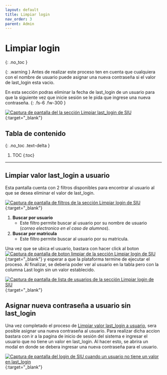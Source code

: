 ```yaml
---
layout: default
title: Limpiar login
nav_order: 3
parent: Admin
---
```


# Limpiar login
{: .no_toc }

{: .warning }
Antes de realizar este proceso ten en cuenta que cualquiera con el nombre de usuario puede asignar una nueva contraseña si el valor de last_login esta vacio.

En esta sección podras eliminar la fecha de last_login de un usuario para que la siguiente vez que inicie sesión se le pida que ingrese una nueva contraseña.
{: .fs-6 .fw-300 }

[![Captura de pantalla del la sección Limpiar last_login de SIU](../../assets/images/limpiarlastlogin-index.jpeg)](../../assets/images/limpiarlastlogin-index.jpeg){:target="_blank"}

## Tabla de contenido
{: .no_toc .text-delta }

1. TOC
{:toc}

---

## Limpiar valor last_login a usuario

Esta pantalla cuenta con 2 filtros disponibles para encontrar al usuario al que se desea eliminar el valor de last_login.

[![Captura de pantalla de filtros de la sección Limpiar login de SIU](../../assets/images/limpiarlastlogin-filters.png)](../../assets/images/limpiarlastlogin-filters.png){:target="_blank"}

1.  **Buscar por usuario**
    -   Este filtro permite buscar al usuario por su nombre de usuario (_correo electronico en el caso de alumnos_).
2.  **Buscar por matricula**
    -   Este filtro permite buscar al usuario por su matricula.

Una vez que se ubica el usuario, bastara con hacer click al boton [![Captura de pantalla de boton limpiar de la sección Limpiar login de SIU](../../assets/images/limpiarlastlogin-clear-button.png)](../../assets/images/limpiarlastlogin-clear-button.png){:target="_blank"} y esperar a que la plataforma termine de ejecutar el proceso. Al finalizar, se deberia poder ver al usuario en la tabla pero con la columna Last login sin un valor establecido.

[![Captura de pantalla de lista de usuarios de la sección Limpiar login de SIU](../../assets/images/limpiarlastlogin-cleaned-user.jpeg)](../../assets/images/limpiarlastlogin-cleaned-user.jpeg){:target="_blank"}

## Asignar nueva contraseña a usuario sin last_login

Una vez completado el proceso de [Limpiar valor last_login a usuario](#limpiar-valor-last_login-a-usuario), sera posible asignar una nueva contraseña al usuario. Para realizar dicha accion bastara con ir a la pagina de inicio de sesión del sistema e ingresar el usuario que no tiene un valor en last_login. Al hacer esto, se abrira un modal en donde se debera ingresar una nueva contraseña para el usuario.

[![Captura de pantalla del login de SIU cuando un usuario no tiene un valor en last_login](../../assets/images/limpiarlastlogin-new-password.jpeg)](../../assets/images/limpiarlastlogin-new-password.jpeg){:target="_blank"}
